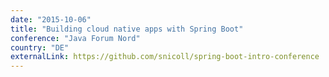 ```yaml
---
date: "2015-10-06"
title: "Building cloud native apps with Spring Boot"
conference: "Java Forum Nord"
country: "DE"
externalLink: https://github.com/snicoll/spring-boot-intro-conference
---
```


